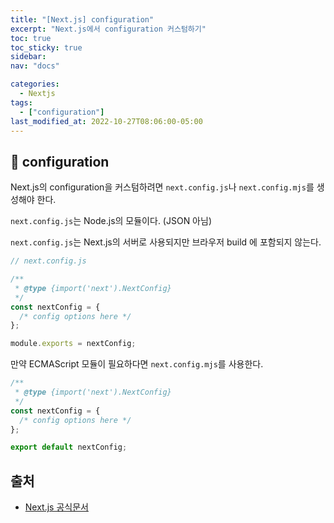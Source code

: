 ```yaml
---
title: "[Next.js] configuration"
excerpt: "Next.js에서 configuration 커스텀하기"
toc: true
toc_sticky: true
sidebar:
nav: "docs"

categories:
  - Nextjs
tags:
  - ["configuration"]
last_modified_at: 2022-10-27T08:06:00-05:00
---
```


## 📄 configuration

Next.js의 configuration을 커스텀하려면 `next.config.js`나 `next.config.mjs`를 생성해야 한다.

`next.config.js`는 Node.js의 모듈이다. (JSON 아님)

`next.config.js`는 Next.js의 서버로 사용되지만 브라우저 build 에 포함되지 않는다.

```js
// next.config.js

/**
 * @type {import('next').NextConfig}
 */
const nextConfig = {
  /* config options here */
};

module.exports = nextConfig;
```

만약 ECMAScript 모듈이 필요하다면 `next.config.mjs`를 사용한다.

```js
/**
 * @type {import('next').NextConfig}
 */
const nextConfig = {
  /* config options here */
};

export default nextConfig;
```

## 출처

- [Next.js 공식문서](https://nextjs.org/docs/api-routes/introduction)
